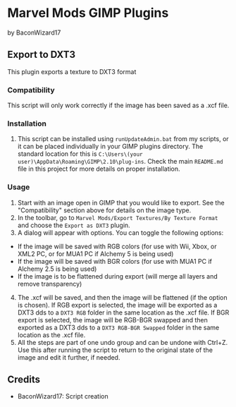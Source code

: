 # Marvel Mods GIMP Plugins
by BaconWizard17
## Export to DXT3
This plugin exports a texture to DXT3 format

### Compatibility
This script will only work correctly if the image has been saved as a .xcf file. 

### Installation
 1. This script can be installed using `runUpdateAdmin.bat` from my scripts, or it can be placed individually in your GIMP plugins directory. The standard location for this is `C:\Users\(your user)\AppData\Roaming\GIMP\2.10\plug-ins`. Check the main `README.md` file in this project for more details on proper installation.

### Usage
1. Start with an image open in GIMP that you would like to export. See the "Compatibility" section above for details on the image type.
2. In the toolbar, go to `Marvel Mods/Export Textures/By Texture Format` and choose the `Export as DXT3` plugin.
3. A dialog will appear with options. You can toggle the following options:
  - If the image will be saved with RGB colors (for use with Wii, Xbox, or XML2 PC, or for MUA1 PC if Alchemy 5 is being used)
  - If the image will be saved with BGR colors (for use with MUA1 PC if Alchemy 2.5 is being used)
  - If the image is to be flattened during export (will merge all layers and remove transparency)
4. The .xcf will be saved, and then the image will be flattened (if the option is chosen). If RGB export is selected, the image will be exported as a DXT3 dds to a `DXT3 RGB` folder in the same location as the .xcf file. If BGR export is selected, the image will be RGB-BGR swapped and then exported as a DXT3 dds to a `DXT3 RGB-BGR Swapped` folder in the same location as the .xcf file.
5. All the steps are part of one undo group and can be undone with Ctrl+Z. Use this after running the script to return to the original state of the image and edit it further, if needed.

## Credits
- BaconWizard17: Script creation